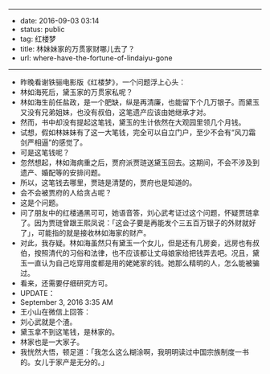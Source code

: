 - --
- date: 2016-09-03 03:14
- status: public
- tag: 红楼梦
- title: 林妹妹家的万贯家财哪儿去了？
- url: where-have-the-fortune-of-lindaiyu-gone
- --
- 昨晚看谢铁骊电影版《红楼梦》，一个问题浮上心头：
- 林如海死后，黛玉家的万贯家私呢？
- 林如海生前任盐政，是一个肥缺，纵是再清廉，也能留下个几万银子。而黛玉又没有兄弟姐妹，也没有叔伯，这笔遗产应该由她继承才对。
- 然而，书中却没有提起这笔钱，黛玉的生计依然在大观园里领几个月钱。
- 试想，假如林妹妹有了这一大笔钱，完全可以自立门户，至少不会有“风刀霜剑严相逼”的感觉了。
- 可是这笔钱呢？
- 忽然想起，林如海病重之后，贾府派贾琏送黛玉回去。这期间，不会不涉及到遗产、婚配等的安排问题。
- 所以，这笔钱去哪里，贾琏是清楚的，贾府也是知道的。
- 会不会被贾府的人给贪占呢？
- 这是个问题。
- 问了朋友中的红楼通黑可可，她语音答，刘心武考证过这个问题，怀疑贾琏拿了。因为贾琏曾跟王熙凤说：「这会子要是再能发个三五百万银子的外财就好了」，可能指的就是接收林如海家的财产。
- 对此，我存疑。林如海虽然只有黛玉一个女儿，但是还有几房妾，远房也有叔伯，按照清代的习俗和法律，也不应该都让丈母娘家给把钱弄去吧。况且，黛玉一直认为自己吃穿用度都是用的姥姥家的钱。她那么精明的人，怎么能被骗过。
- 看来，还需要仔细研究方可。
- UPDATE：
- September 3, 2016 3:35 AM
- 王小山在微信上回答：
- 刘心武就是个渣。
- 黛玉拿不到这笔钱，是林家的。
- 林家也是一大家子。
- 我恍然大悟，顿足道：「我怎么这么糊涂啊，我明明读过中国宗族制度一书的。女儿于家产是无分的。」
